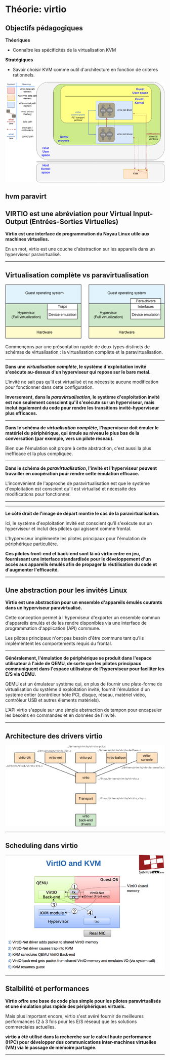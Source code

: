 # Théorie: virtio

## Objectifs pédagogiques

**Théoriques**

- Connaître les spécificités de la virtualisation KVM

**Stratégiques**

- Savoir choisir KVM comme outil d'architecture en fonction de critères rationnels.


![](../assets/images/kvm/kvm-virtio.png)


hvm 
paravirt
---

##  VIRTIO est une abréviation pour Virtual Input-Output (Entrées-Sorties Virtuelles)

**Virtio est une interface de programmation du Noyau Linux utile aux machines virtuelles.**

En un mot, virtio est une couche d'abstraction sur les appareils dans un hyperviseur paravirtualisé. 





---

## Virtualisation complète vs paravirtualisation

![](../assets/images/kvm/kvm-paravirtualization.gif)

Commençons par une présentation rapide de deux types distincts de schémas de virtualisation : la virtualisation complète et la paravirtualisation. 





---

**Dans une _virtualisation complète_, le système d'exploitation invité s'exécute au-dessus d'un hyperviseur qui repose sur le bare metal.** 

L'invité ne sait pas qu'il est virtualisé et ne nécessite aucune modification pour fonctionner dans cette configuration. 





**Inversement, dans la _paravirtualisation_, le système d'exploitation invité est non seulement conscient qu'il s'exécute sur un hyperviseur, mais inclut également du code pour rendre les transitions invité-hyperviseur plus efficaces.**

---

**Dans le schéma de _virtualisation complète_, l'hyperviseur doit émuler le matériel du périphérique, qui émule au niveau le plus bas de la conversation (par exemple, vers un pilote réseau).** 

Bien que l'émulation soit propre à cette abstraction, c'est aussi la plus inefficace et la plus compliquée. 





---

**Dans le schéma de _paravirtualisation_, l'invité et l'hyperviseur peuvent travailler en coopération pour rendre cette émulation efficace.** 

L'inconvénient de l'approche de paravirtualisation est que le système d'exploitation est conscient qu'il est virtualisé et nécessite des modifications pour fonctionner.

---
---
**Le côté droit de l'image de départ montre le cas de la paravirtualisation.** 

Ici, le système d'exploitation invité est conscient qu'il s'exécute sur un hyperviseur et inclut des pilotes qui agissent comme frontal. 





L'hyperviseur implémente les pilotes principaux pour l'émulation de périphérique particulière. 





**Ces pilotes front-end et back-end sont là où virtio entre en jeu, fournissant une interface standardisée pour le développement d'un accès aux appareils émulés afin de propager la réutilisation du code et d'augmenter l'efficacité.**

---

## Une abstraction pour les invités Linux

**Virtio est une abstraction pour un ensemble d'appareils émulés courants dans un hyperviseur paravirtualisé.** 

Cette conception permet à l'hyperviseur d'exporter un ensemble commun d'appareils émulés et de les rendre disponibles via une interface de programmation d'application (API) commune. 





Les pilotes principaux n'ont pas besoin d'être communs tant qu'ils implémentent les comportements requis du frontal.

--- 

**Généralement, l'émulation de périphérique se produit dans l'espace utilisateur à l'aide de QEMU, de sorte que les pilotes principaux communiquent dans l'espace utilisateur de l'hyperviseur pour faciliter les E/S via QEMU.** 

QEMU est un émulateur système qui, en plus de fournir une plate-forme de virtualisation du système d'exploitation invité, fournit l'émulation d'un système entier (contrôleur hôte PCI, disque, réseau, matériel vidéo, contrôleur USB et autres éléments matériels).

L'API virtio s'appuie sur une simple abstraction de tampon pour encapsuler les besoins en commandes et en données de l'invité. 






---

## Architecture des drivers virtio
![](../assets/images/kvm/kvm-virtio-architecture.gif)


---
## Scheduling dans virtio
![](../assets/images/kvm/kvm-virtio-scheduling.png)

---

## Stalbilité et performances

**Virtio offre une base de code plus simple pour les pilotes paravirtualisés et une émulation plus rapide des périphériques virtuels.**

Mais plus important encore, virtio s'est avéré fournir de meilleures performances (2 à 3 fois pour les E/S réseau) que les solutions commerciales actuelles. 

**virtio a été utilisé dans la recherche sur le calcul haute performance (HPC) pour développer des communications inter-machines virtuelles (VM) via le passage de mémoire partagée.** 


---